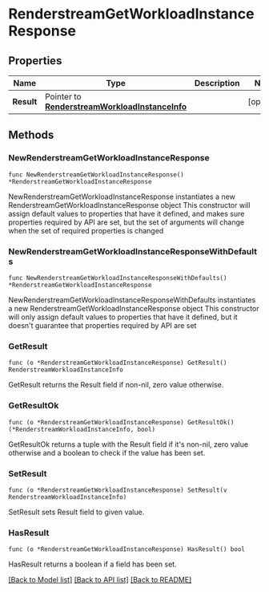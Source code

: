 # RenderstreamGetWorkloadInstanceResponse

## Properties

Name | Type | Description | Notes
------------ | ------------- | ------------- | -------------
**Result** | Pointer to [**RenderstreamWorkloadInstanceInfo**](RenderstreamWorkloadInstanceInfo.md) |  | [optional] 

## Methods

### NewRenderstreamGetWorkloadInstanceResponse

`func NewRenderstreamGetWorkloadInstanceResponse() *RenderstreamGetWorkloadInstanceResponse`

NewRenderstreamGetWorkloadInstanceResponse instantiates a new RenderstreamGetWorkloadInstanceResponse object
This constructor will assign default values to properties that have it defined,
and makes sure properties required by API are set, but the set of arguments
will change when the set of required properties is changed

### NewRenderstreamGetWorkloadInstanceResponseWithDefaults

`func NewRenderstreamGetWorkloadInstanceResponseWithDefaults() *RenderstreamGetWorkloadInstanceResponse`

NewRenderstreamGetWorkloadInstanceResponseWithDefaults instantiates a new RenderstreamGetWorkloadInstanceResponse object
This constructor will only assign default values to properties that have it defined,
but it doesn't guarantee that properties required by API are set

### GetResult

`func (o *RenderstreamGetWorkloadInstanceResponse) GetResult() RenderstreamWorkloadInstanceInfo`

GetResult returns the Result field if non-nil, zero value otherwise.

### GetResultOk

`func (o *RenderstreamGetWorkloadInstanceResponse) GetResultOk() (*RenderstreamWorkloadInstanceInfo, bool)`

GetResultOk returns a tuple with the Result field if it's non-nil, zero value otherwise
and a boolean to check if the value has been set.

### SetResult

`func (o *RenderstreamGetWorkloadInstanceResponse) SetResult(v RenderstreamWorkloadInstanceInfo)`

SetResult sets Result field to given value.

### HasResult

`func (o *RenderstreamGetWorkloadInstanceResponse) HasResult() bool`

HasResult returns a boolean if a field has been set.


[[Back to Model list]](../README.md#documentation-for-models) [[Back to API list]](../README.md#documentation-for-api-endpoints) [[Back to README]](../README.md)


